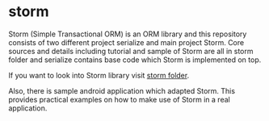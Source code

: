 # storm

Storm (Simple Transactional ORM) is an ORM library and this repository consists of two 
different project serialize and main project Storm. 
Core sources and details including tutorial and sample of Storm are all in storm folder 
and serialize contains base code which Storm is implemented on top.

If you want to look into Storm library visit [storm folder](/storm).

Also, there is sample android application which adapted Storm. This provides practical examples
on how to make use of Storm in a real application.
